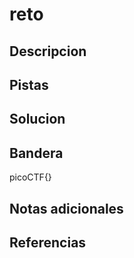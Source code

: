 # reto

## Descripcion

## Pistas


## Solucion

## Bandera
picoCTF{}
## Notas adicionales


## Referencias
